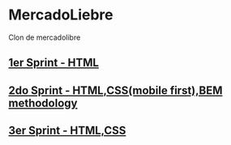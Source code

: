 # MercadoLiebre
Clon de mercadolibre


## [1er Sprint - HTML](https://github.com/Luckyjorge/MercadoLiebre/tree/estructuraHTML)  
## [2do Sprint - HTML,CSS(mobile first),BEM methodology](https://github.com/Luckyjorge/MercadoLiebre/tree/segundoSprint)  
## [3er Sprint - HTML,CSS](https://github.com/Luckyjorge/MercadoLiebre/tree/tercerSprint)  

